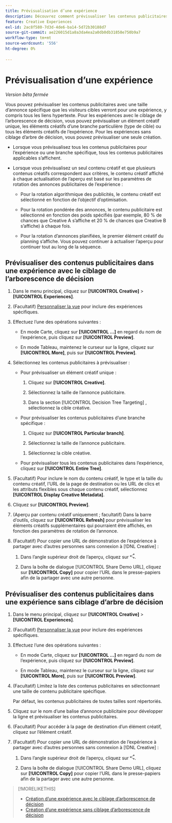 ```yaml
---
title: Prévisualisation d’une expérience
description: Découvrez comment prévisualiser les contenus publicitaires dans une expérience publicitaire.
feature: Creative Experiences
exl-id: 2ac8f580-7d3d-4de6-ba14-5d72b30188d7
source-git-commit: ae226015d1a8a3da4ea2a0db0db31858e750b9a7
workflow-type: tm+mt
source-wordcount: '556'
ht-degree: 0%

---
```


# Prévisualisation d’une expérience

*Version bêta fermée*

Vous pouvez prévisualiser les contenus publicitaires avec une taille d’annonce spécifique que les visiteurs cibles verront pour une expérience, y compris tous les liens hypertexte. Pour les expériences avec le ciblage de l’arborescence de décision, vous pouvez prévisualiser un élément créatif unique, les éléments créatifs d’une branche particulière (type de cible) ou tous les éléments créatifs de l’expérience. Pour les expériences sans ciblage d’arbre de décision, vous pouvez prévisualiser une seule création. <!-- verify -->

* Lorsque vous prévisualisez tous les contenus publicitaires pour l’expérience ou une branche spécifique, tous les contenus publicitaires applicables s’affichent.

* Lorsque vous prévisualisez un seul contenu créatif et que plusieurs contenus créatifs correspondent aux critères, le contenu créatif affiché à chaque actualisation de l’aperçu est basé sur les paramètres de rotation des annonces publicitaires de l’expérience :

   * Pour la rotation algorithmique des publicités, le contenu créatif est sélectionné en fonction de l’objectif d’optimisation.

   * Pour la rotation pondérée des annonces, le contenu publicitaire est sélectionné en fonction des poids spécifiés (par exemple, 80 % de chances que Creative A s’affiche et 20 % de chances que Creative B s’affiche) à chaque fois.

   * Pour la rotation d’annonces planifiées, le premier élément créatif du planning s’affiche. Vous pouvez continuer à actualiser l’aperçu pour continuer tout au long de la séquence.<!-- Refresh isn't there as of 2/3 -->

## Prévisualiser des contenus publicitaires dans une expérience avec le ciblage de l’arborescence de décision

1. Dans le menu principal, cliquez sur **[!UICONTROL Creative]** > **[!UICONTROL Experiences]**.

1. (Facultatif) [Personnaliser la vue](/help/creative/introduction/customize-data-views.md) pour inclure des expériences spécifiques.

1. Effectuez l’une des opérations suivantes :

   * En mode Carte, cliquez sur **[!UICONTROL ...]** en regard du nom de l’expérience, puis cliquez sur **[!UICONTROL Preview]**.

   * En mode Tableau, maintenez le curseur sur la ligne, cliquez sur **[!UICONTROL More]**, puis sur **[!UICONTROL Preview]**.

1. Sélectionnez les contenus publicitaires à prévisualiser :

   * Pour prévisualiser un élément créatif unique :

      1. Cliquez sur **[!UICONTROL Creative]**.

      1. Sélectionnez la taille de l’annonce publicitaire.

      1. Dans la section [!UICONTROL Decision Tree Targeting] , sélectionnez la cible créative.

   * Pour prévisualiser les contenus publicitaires d’une branche spécifique :

      1. Cliquez sur **[!UICONTROL Particular branch]**.

      1. Sélectionnez la taille de l’annonce publicitaire.

     <!-- I don't see this as of 2/3:
     1. Select whether to group the creatives by Rotation Type or Ad Size.
     -->

      1. Sélectionnez la cible créative.

   * Pour prévisualiser tous les contenus publicitaires dans l’expérience, cliquez sur **[!UICONTROL Entire Tree]**.

     <!-- I don't see this as of 2/3:
     1. Click **[!UICONTROL Entire Tree]**.
     1. Select the ad size.
     1. Select whether to group the creatives by Rotation Type or Ad Size.
     -->

1. (Facultatif) Pour inclure le nom du contenu créatif, le type et la taille du contenu créatif, l’URL de la page de destination ou les URL de clics et les attributs flexibles sous chaque contenu créatif, sélectionnez **[!UICONTROL Display Creative Metadata]**.

1. Cliquez sur **[!UICONTROL Preview]**.

1. (Aperçu par contenu créatif uniquement ; facultatif) Dans la barre d’outils, cliquez sur **[!UICONTROL Refresh]** pour prévisualiser les éléments créatifs supplémentaires qui pourraient être affichés, en fonction des paramètres de rotation de l’annonce. <!-- I don't see this as of 2/3 -->

1. (Facultatif) Pour copier une URL de démonstration de l’expérience à partager avec d’autres personnes sans connexion à [!DNL Creative] :

   1. Dans l’angle supérieur droit de l’aperçu, cliquez sur ![Partager](/help/creative/assets/share.png "Partager").

   1. Dans la boîte de dialogue [!UICONTROL Share Demo URL], cliquez sur **[!UICONTROL Copy]** pour copier l’URL dans le presse-papiers afin de la partager avec une autre personne.

## Prévisualiser des contenus publicitaires dans une expérience sans ciblage d’arbre de décision

1. Dans le menu principal, cliquez sur **[!UICONTROL Creative]** > **[!UICONTROL Experiences]**.

1. (Facultatif) [Personnaliser la vue](/help/creative/introduction/customize-data-views.md) pour inclure des expériences spécifiques.

1. Effectuez l’une des opérations suivantes :

   * En mode Carte, cliquez sur **[!UICONTROL ...]** en regard du nom de l’expérience, puis cliquez sur **[!UICONTROL Preview]**.

   * En mode Tableau, maintenez le curseur sur la ligne, cliquez sur **[!UICONTROL More]**, puis sur **[!UICONTROL Preview]**.

1. (Facultatif) Limitez la liste des contenus publicitaires en sélectionnant une taille de contenu publicitaire spécifique.

   Par défaut, les contenus publicitaires de toutes tailles sont répertoriés.

1. Cliquez sur le nom d’une balise d’annonce publicitaire pour développer la ligne et prévisualiser les contenus publicitaires.

1. (Facultatif) Pour accéder à la page de destination d’un élément créatif, cliquez sur l’élément créatif.

   <!-- Verify:  Will the creative click be tracked like a regular ad click but not linked to a publisher and placement? Explain effect/consequences. -->

1. (Facultatif) Pour copier une URL de démonstration de l’expérience à partager avec d’autres personnes sans connexion à [!DNL Creative] :

   1. Dans l’angle supérieur droit de l’aperçu, cliquez sur ![Partager](/help/creative/assets/share.png "Partager").

   1. Dans la boîte de dialogue [!UICONTROL Share Demo URL], cliquez sur **[!UICONTROL Copy]** pour copier l’URL dans le presse-papiers afin de la partager avec une autre personne.

>[!MORELIKETHIS]
>
>* [Création d’une expérience avec le ciblage d’arborescence de décision](experience-create-targeting.md)
>* [Création d’une expérience sans ciblage d’arborescence de décision](/help/creative/experiences/experience-create-no-targeting.md)
